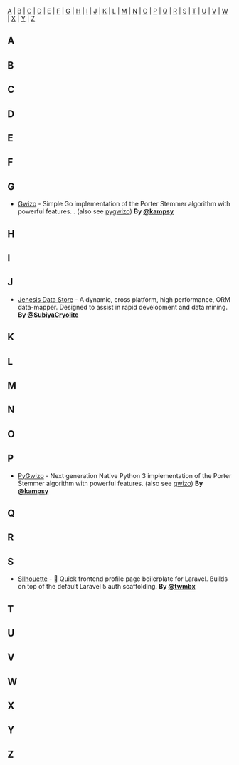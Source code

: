[A](#A) | [B](#B) | [C](#C) | [D](#D) | [E](#E) | [F](#F) | [G](#G) | [H](#H) | [I](#I) | [J](#J) | [K](#K) | [L](#L) | [M](#M) | [N](#N) | [O](#O) | [P](#P) | [Q](#Q) | [R](#R) | [S](#S) | [T](#T) | [U](#U) | [V](#V) | [W](#W) | [X](#X) | [Y](#Y) | [Z](#Z)


## <a name="A"> </a>A
## <a name="B"> </a>B
## <a name="C"> </a>C
## <a name="D"> </a>D
## <a name="E"> </a>E
## <a name="F"> </a>F
## <a name="G"> </a>G

* [Gwizo](https://github.com/kampsy/gwizo) - Simple Go implementation of the Porter Stemmer algorithm with powerful features.
. (also see [pygwizo](#P)) **By [@kampsy](https://twitter.com/kampsy)**

## <a name="H"> </a>H
## <a name="I"> </a>I
## <a name="J"> </a>J

* [Jenesis Data Store](https://github.com/SubiyaCryolite/Jenesis-Data-Store) - A dynamic, cross platform, high performance, ORM data-mapper. Designed to assist in rapid development and data mining. **By [@SubiyaCryolite](https://twitter.com/SubiyaCryolite)**

## <a name="K"> </a>K
## <a name="L"> </a>L
## <a name="M"> </a>M
## <a name="N"> </a>N
## <a name="O"> </a>O
## <a name="P"> </a>P

* [PyGwizo](https://github.com/kampsy/pygwizo) - Next generation Native Python 3 implementation of the Porter Stemmer algorithm with powerful features. (also see [gwizo](#G)) **By [@kampsy](https://twitter.com/kampsy)**

## <a name="Q"> </a>Q
## <a name="R"> </a>R
## <a name="S"> </a>S

* [Silhouette](https://github.com/twmbx/silhouette) - :bust_in_silhouette: Quick frontend profile page boilerplate for Laravel. Builds on top of the default Laravel 5 auth scaffolding. **By [@twmbx](https://twitter.com/twmbx)**

## <a name="T"> </a>T
## <a name="U"> </a>U
## <a name="V"> </a>V
## <a name="W"> </a>W
## <a name="X"> </a>X
## <a name="Y"> </a>Y
## <a name="Z"> </a>Z
